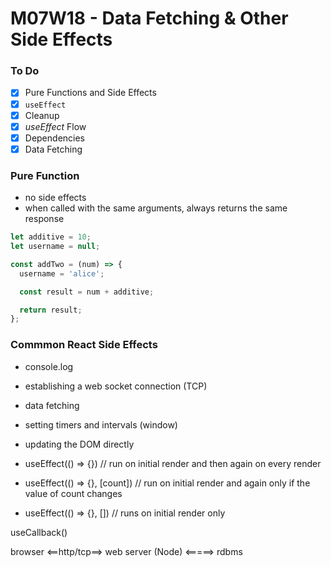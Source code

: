 # M07W18 - Data Fetching & Other Side Effects

### To Do
- [x] Pure Functions and Side Effects
- [x] `useEffect`
- [x] Cleanup
- [x] _useEffect_ Flow
- [x] Dependencies
- [x] Data Fetching

### Pure Function
* no side effects
* when called with the same arguments, always returns the same response

```js
let additive = 10;
let username = null;

const addTwo = (num) => {
  username = 'alice';

  const result = num + additive;

  return result;
};
```

### Commmon React Side Effects

* console.log
* establishing a web socket connection (TCP)
* data fetching
* setting timers and intervals (window)
* updating the DOM directly


* useEffect(() => {}) // run on initial render and then again on every render
* useEffect(() => {}, [count]) // run on initial render and again only if the value of count changes
* useEffect(() => {}, []) // runs on initial render only


useCallback()


browser <==http/tcp==> web server (Node) <=====> rdbms







